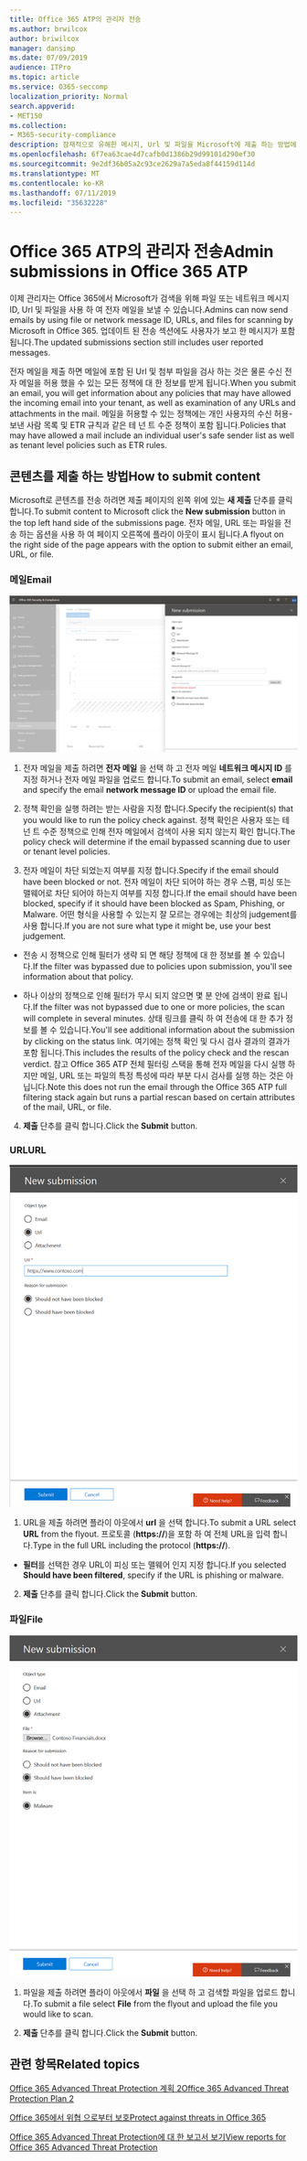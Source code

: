 ```yaml
---
title: Office 365 ATP의 관리자 전송
ms.author: brwilcox
author: briwilcox
manager: dansimp
ms.date: 07/09/2019
audience: ITPro
ms.topic: article
ms.service: O365-seccomp
localization_priority: Normal
search.appverid:
- MET150
ms.collection:
- M365-security-compliance
description: 잠재적으로 유해한 메시지, Url 및 파일을 Microsoft에 제출 하는 방법에 대해 알아봅니다.
ms.openlocfilehash: 6f7ea63cae4d7cafb0d1386b29d99101d290ef30
ms.sourcegitcommit: 9e2df36b05a2c93ce2629a7a5eda8f44159d114d
ms.translationtype: MT
ms.contentlocale: ko-KR
ms.lasthandoff: 07/11/2019
ms.locfileid: "35632228"
---
```

# <a name="admin-submissions-in-office-365-atp"></a><span data-ttu-id="18ff9-103">Office 365 ATP의 관리자 전송</span><span class="sxs-lookup"><span data-stu-id="18ff9-103">Admin submissions in Office 365 ATP</span></span>

<span data-ttu-id="18ff9-104">이제 관리자는 Office 365에서 Microsoft가 검색을 위해 파일 또는 네트워크 메시지 ID, Url 및 파일을 사용 하 여 전자 메일을 보낼 수 있습니다.</span><span class="sxs-lookup"><span data-stu-id="18ff9-104">Admins can now send emails by using file or network message ID, URLs, and files for scanning by Microsoft in Office 365.</span></span> <span data-ttu-id="18ff9-105">업데이트 된 전송 섹션에도 사용자가 보고 한 메시지가 포함 됩니다.</span><span class="sxs-lookup"><span data-stu-id="18ff9-105">The updated submissions section still includes user reported messages.</span></span> 

<span data-ttu-id="18ff9-106">전자 메일을 제출 하면 메일에 포함 된 Url 및 첨부 파일을 검사 하는 것은 물론 수신 전자 메일을 허용 했을 수 있는 모든 정책에 대 한 정보를 받게 됩니다.</span><span class="sxs-lookup"><span data-stu-id="18ff9-106">When you submit an email, you will get information about any policies that may have allowed the incoming email into your tenant, as well as examination of any URLs and attachments in the mail.</span></span> <span data-ttu-id="18ff9-107">메일을 허용할 수 있는 정책에는 개인 사용자의 수신 허용-보낸 사람 목록 및 ETR 규칙과 같은 테 넌 트 수준 정책이 포함 됩니다.</span><span class="sxs-lookup"><span data-stu-id="18ff9-107">Policies that may have allowed a mail include an individual user's safe sender list as well as tenant level policies such as ETR rules.</span></span> 


## <a name="how-to-submit-content"></a><span data-ttu-id="18ff9-108">콘텐츠를 제출 하는 방법</span><span class="sxs-lookup"><span data-stu-id="18ff9-108">How to submit content</span></span>

<span data-ttu-id="18ff9-109">Microsoft로 콘텐츠를 전송 하려면 제출 페이지의 왼쪽 위에 있는 **새 제출** 단추를 클릭 합니다.</span><span class="sxs-lookup"><span data-stu-id="18ff9-109">To submit content to Microsoft click the **New submission** button in the top left hand side of the submissions page.</span></span> <span data-ttu-id="18ff9-110">전자 메일, URL 또는 파일을 전송 하는 옵션을 사용 하 여 페이지 오른쪽에 플라이 아웃이 표시 됩니다.</span><span class="sxs-lookup"><span data-stu-id="18ff9-110">A flyout on the right side of the page appears with the option to submit either an email, URL, or file.</span></span> 

### <a name="email"></a><span data-ttu-id="18ff9-111">메일</span><span class="sxs-lookup"><span data-stu-id="18ff9-111">Email</span></span>
![전자 메일 전송 예](media/submission-flyout-email.PNG)
1. <span data-ttu-id="18ff9-113">전자 메일을 제출 하려면 **전자 메일** 을 선택 하 고 전자 메일 **네트워크 메시지 ID** 를 지정 하거나 전자 메일 파일을 업로드 합니다.</span><span class="sxs-lookup"><span data-stu-id="18ff9-113">To submit an email, select **email** and specify the email **network message ID** or upload the email file.</span></span> 

2. <span data-ttu-id="18ff9-114">정책 확인을 실행 하려는 받는 사람을 지정 합니다.</span><span class="sxs-lookup"><span data-stu-id="18ff9-114">Specify the recipient(s) that you would like to run the policy check against.</span></span> <span data-ttu-id="18ff9-115">정책 확인은 사용자 또는 테 넌 트 수준 정책으로 인해 전자 메일에서 검색이 사용 되지 않는지 확인 합니다.</span><span class="sxs-lookup"><span data-stu-id="18ff9-115">The policy check will determine if the email bypassed scanning due to user or tenant level policies.</span></span> 

3. <span data-ttu-id="18ff9-116">전자 메일이 차단 되었는지 여부를 지정 합니다.</span><span class="sxs-lookup"><span data-stu-id="18ff9-116">Specify if the email should have been blocked or not.</span></span> <span data-ttu-id="18ff9-117">전자 메일이 차단 되어야 하는 경우 스팸, 피싱 또는 맬웨어로 차단 되어야 하는지 여부를 지정 합니다.</span><span class="sxs-lookup"><span data-stu-id="18ff9-117">If the email should have been blocked, specify if it should have been blocked as Spam, Phishing, or Malware.</span></span> <span data-ttu-id="18ff9-118">어떤 형식을 사용할 수 있는지 잘 모르는 경우에는 최상의 judgement를 사용 합니다.</span><span class="sxs-lookup"><span data-stu-id="18ff9-118">If you are not sure what type it might be, use your best judgement.</span></span>  

* <span data-ttu-id="18ff9-119">전송 시 정책으로 인해 필터가 생략 되 면 해당 정책에 대 한 정보를 볼 수 있습니다.</span><span class="sxs-lookup"><span data-stu-id="18ff9-119">If the filter was bypassed due to policies upon submission, you'll see information about that policy.</span></span>

* <span data-ttu-id="18ff9-120">하나 이상의 정책으로 인해 필터가 무시 되지 않으면 몇 분 안에 검색이 완료 됩니다.</span><span class="sxs-lookup"><span data-stu-id="18ff9-120">If the filter was not bypassed due to one or more policies, the scan will complete in several minutes.</span></span> <span data-ttu-id="18ff9-121">상태 링크를 클릭 하 여 전송에 대 한 추가 정보를 볼 수 있습니다.</span><span class="sxs-lookup"><span data-stu-id="18ff9-121">You'll see additional information about the submission by clicking on the status link.</span></span> <span data-ttu-id="18ff9-122">여기에는 정책 확인 및 다시 검사 결과의 결과가 포함 됩니다.</span><span class="sxs-lookup"><span data-stu-id="18ff9-122">This includes the results of the policy check and the rescan verdict.</span></span> <span data-ttu-id="18ff9-123">참고 Office 365 ATP 전체 필터링 스택을 통해 전자 메일을 다시 실행 하지만 메일, URL 또는 파일의 특정 특성에 따라 부분 다시 검사를 실행 하는 것은 아닙니다.</span><span class="sxs-lookup"><span data-stu-id="18ff9-123">Note this does not run the email through the Office 365 ATP full filtering stack again but runs a partial rescan based on certain attributes of the mail, URL, or file.</span></span> 

4. <span data-ttu-id="18ff9-124">**제출** 단추를 클릭 합니다.</span><span class="sxs-lookup"><span data-stu-id="18ff9-124">Click the **Submit** button.</span></span>

### <a name="url"></a><span data-ttu-id="18ff9-125">URL</span><span class="sxs-lookup"><span data-stu-id="18ff9-125">URL</span></span>
![전자 메일 전송 예](media/submission-url-flyout.png)
1. <span data-ttu-id="18ff9-127">URL을 제출 하려면 플라이 아웃에서 **url** 을 선택 합니다.</span><span class="sxs-lookup"><span data-stu-id="18ff9-127">To submit a URL select **URL** from the flyout.</span></span> <span data-ttu-id="18ff9-128">프로토콜 (**https://**)을 포함 하 여 전체 URL을 입력 합니다.</span><span class="sxs-lookup"><span data-stu-id="18ff9-128">Type in the full URL including the protocol (**https://**).</span></span> 

* <span data-ttu-id="18ff9-129">**필터**를 선택한 경우 URL이 피싱 또는 맬웨어 인지 지정 합니다.</span><span class="sxs-lookup"><span data-stu-id="18ff9-129">If you selected **Should have been filtered**, specify if the URL is phishing or malware.</span></span>

2. <span data-ttu-id="18ff9-130">**제출** 단추를 클릭 합니다.</span><span class="sxs-lookup"><span data-stu-id="18ff9-130">Click the **Submit** button.</span></span> 


### <a name="file"></a><span data-ttu-id="18ff9-131">파일</span><span class="sxs-lookup"><span data-stu-id="18ff9-131">File</span></span>
![전자 메일 전송 예](media/submission-file-flyout.PNG)
1. <span data-ttu-id="18ff9-133">파일을 제출 하려면 플라이 아웃에서 **파일** 을 선택 하 고 검색할 파일을 업로드 합니다.</span><span class="sxs-lookup"><span data-stu-id="18ff9-133">To submit a file select **File** from the flyout and upload the file you would like to scan.</span></span> 

2. <span data-ttu-id="18ff9-134">**제출** 단추를 클릭 합니다.</span><span class="sxs-lookup"><span data-stu-id="18ff9-134">Click the **Submit** button.</span></span>


## <a name="related-topics"></a><span data-ttu-id="18ff9-135">관련 항목</span><span class="sxs-lookup"><span data-stu-id="18ff9-135">Related topics</span></span>

[<span data-ttu-id="18ff9-136">Office 365 Advanced Threat Protection 계획 2</span><span class="sxs-lookup"><span data-stu-id="18ff9-136">Office 365 Advanced Threat Protection Plan 2</span></span>](office-365-ti.md)
  
[<span data-ttu-id="18ff9-137">Office 365에서 위협 으로부터 보호</span><span class="sxs-lookup"><span data-stu-id="18ff9-137">Protect against threats in Office 365</span></span>](protect-against-threats.md)
  
[<span data-ttu-id="18ff9-138">Office 365 Advanced Threat Protection에 대 한 보고서 보기</span><span class="sxs-lookup"><span data-stu-id="18ff9-138">View reports for Office 365 Advanced Threat Protection</span></span>](view-reports-for-atp.md)
  

